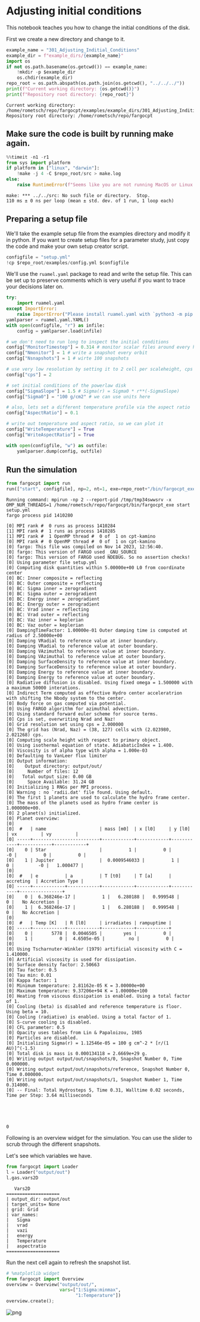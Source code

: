 # Adjusting initial conditions

This notebook teaches you how to change the initial conditions of the disk.

First we create a new directory and change to it.


```python
example_name = "301_Adjusting_Inditial_Conditions"
example_dir = f"example_dirs/{example_name}"
import os
if not os.path.basename(os.getcwd()) == example_name:
    !mkdir -p $example_dir
    os.chdir(example_dir)
repo_root = os.path.abspath(os.path.join(os.getcwd(), "../../../"))
print(f"Current working directory: {os.getcwd()}")
print(f"Repository root directory: {repo_root}")
```

    Current working directory: /home/rometsch/repo/fargocpt/examples/example_dirs/301_Adjusting_Inditial_Conditions
    Repository root directory: /home/rometsch/repo/fargocpt


## Make sure the code is built by running make again.


```python
%%timeit -n1 -r1
from sys import platform
if platform in ["linux", "darwin"]:
    !make -j 4 -C $repo_root/src > make.log
else:
    raise RuntimeError(f"Seems like you are not running MacOS or Linux but {platform}. This is unsupported. You are on your own, good luck!")
```

    make: *** ../../src: No such file or directory.  Stop.
    110 ms ± 0 ns per loop (mean ± std. dev. of 1 run, 1 loop each)


## Preparing a setup file

We'll take the example setup file from the examples directory and modify it in python.
If you want to create setup files for a parameter study, just copy the code and make your own setup creator script.


```python
configfile = "setup.yml"
!cp $repo_root/examples/config.yml $configfile
```

We'll use the `ruamel.yaml` package to read and write the setup file. This can be set up to preserve comments which is very useful if you want to trace your decisions later on.


```python
try:
    import ruamel.yaml
except ImportError:
    raise ImportError("Please install ruamel.yaml with `python3 -m pip install ruamel.yaml`")
yamlparser = ruamel.yaml.YAML()
with open(configfile, "r") as infile:
    config = yamlparser.load(infile)
```


```python
# we don't need to run long to inspect the initial conditions
config["MonitorTimestep"] = 0.314 # monitor scalar files around every half orbit
config["Nmonitor"] = 1 # write a snapshot every orbit
config["Nsnapshots"] = 1 # wirte 100 snapshots

# use very low resolution by setting it to 2 cell per scaleheight, cps
config["cps"] = 2

# set initial conditions of the powerlaw disk
config["SigmaSlope"] = 1.5 # Sigma(r) = Sigma0 * r**(-SigmaSlope)
config["Sigma0"] = "100 g/cm2" # we can use units here

# also, lets set a different temperature profile via the aspect ratio
config["AspectRatio"] = 0.1

# write out temperature and aspect ratio, so we can plot it
config["WriteTemperature"] = True
config["WriteAspectRatio"] = True

with open(configfile, "w") as outfile:
    yamlparser.dump(config, outfile)
```

## Run the simulation


```python
from fargocpt import run
run(["start", configfile], np=2, nt=1, exe=repo_root+"/bin/fargocpt_exe", detach=False)
```

    Running command: mpirun -np 2 --report-pid /tmp/tmp34swwsrv -x OMP_NUM_THREADS=1 /home/rometsch/repo/fargocpt/bin/fargocpt_exe start setup.yml
    fargo process pid 1410280
    
    [0] MPI rank #  0 runs as process 1410284
    [1] MPI rank #  1 runs as process 1410285
    [1] MPI rank #  1 OpenMP thread #  0 of  1 on cpt-kamino
    [0] MPI rank #  0 OpenMP thread #  0 of  1 on cpt-kamino
    [0] fargo: This file was compiled on Nov 14 2023, 12:56:40.
    [0] fargo: This version of FARGO used _GNU_SOURCE
    [0] fargo: This version of FARGO used NDEBUG. So no assertion checks!
    [0] Using parameter file setup.yml
    [0] Computing disk quantities within 5.00000e+00 L0 from coordinate center
    [0] BC: Inner composite = reflecting
    [0] BC: Outer composite = reflecting
    [0] BC: Sigma inner = zerogradient
    [0] BC: Sigma outer = zerogradient
    [0] BC: Energy inner = zerogradient
    [0] BC: Energy outer = zerogradient
    [0] BC: Vrad inner = reflecting
    [0] BC: Vrad outer = reflecting
    [0] BC: Vaz inner = keplerian
    [0] BC: Vaz outer = keplerian
    [0] DampingTimeFactor: 1.00000e-01 Outer damping time is computed at radius of 2.50000e+00
    [0] Damping VRadial to reference value at inner boundary.
    [0] Damping VRadial to reference value at outer boundary.
    [0] Damping VAzimuthal to reference value at inner boundary.
    [0] Damping VAzimuthal to reference value at outer boundary.
    [0] Damping SurfaceDensity to reference value at inner boundary.
    [0] Damping SurfaceDensity to reference value at outer boundary.
    [0] Damping Energy to reference value at inner boundary.
    [0] Damping Energy to reference value at outer boundary.
    [0] Radiative diffusion is disabled. Using fixed omega = 1.500000 with a maximum 50000 interations.
    [0] Indirect Term computed as effective Hydro center acceleratrion with shifting the Nbody system to the center.
    [0] Body force on gas computed via potential.
    [0] Using FARGO algorithm for azimuthal advection.
    [0] Using standard forward euler scheme for source terms.
    [0] Cps is set, overwriting Nrad and Naz!
    [0] Grid resolution set using cps = 2.000000
    [0] The grid has (Nrad, Naz) = (38, 127) cells with (2.023980, 2.021268) cps.
    [0] Computing scale height with respect to primary object.
    [0] Using isothermal equation of state. AdiabaticIndex = 1.400.
    [0] Viscosity is of alpha type with alpha = 1.000e-03
    [0] Defaulting to VanLeer flux limiter
    [0] Output information:
    [0]    Output directory: output/out/
    [0]     Number of files: 12
    [0]   Total output size: 0.00 GB
    [0]     Space Available: 31.24 GB
    [0] Initializing 1 RNGs per MPI process.
    [0] Warning : no `radii.dat' file found. Using default.
    [0] The first 1 planets are used to calculate the hydro frame center.
    [0] The mass of the planets used as hydro frame center is 1.000000e+00.
    [0] 2 planet(s) initialized.
    [0] Planet overview:
    [0] 
    [0]  #   | name                    | mass [m0]  | x [l0]     | y [l0]     | vx         | vy         |
    [0] -----+-------------------------+------------+------------+------------+------------+------------+
    [0]    0 | Star                    |          1 |          0 |         -0 |          0 |          0 |
    [0]    1 | Jupiter                 |  0.0009546033 |          1 |          0 |         -0 |   1.000477 |
    [0] 
    [0]  #   | e          | a          | T [t0]     | T [a]      | accreting  | Accretion Type |
    [0] -----+------------+------------+------------+------------+------------+----------------+
    [0]    0 |  6.368246e-17 |          1 |   6.280188 |   0.999548 |          0 |   No Accretion |
    [0]    1 |  6.368246e-17 |          1 |   6.280188 |   0.999548 |          0 |   No Accretion |
    [0] 
    [0]  #   | Temp [K]   | R [l0]     | irradiates | rampuptime |
    [0] -----+------------+------------+------------+------------+
    [0]    0 |       5778 |  0.0046505 |        yes |          0 |
    [0]    1 |          0 |  4.6505e-05 |         no |          0 |
    [0] 
    [0] Using Tscharnuter-Winkler (1979) artificial viscosity with C = 1.410000.
    [0] Artificial viscosity is used for dissipation.
    [0] Surface density factor: 2.50663
    [0] Tau factor: 0.5
    [0] Tau min: 0.01
    [0] Kappa factor: 1
    [0] Minimum temperature: 2.81162e-05 K = 3.00000e+00
    [0] Maximum temperature: 9.37206e+94 K = 1.00000e+100
    [0] Heating from viscous dissipation is enabled. Using a total factor of 1.
    [0] Cooling (beta) is disabled and reference temperature is floor. Using beta = 10.
    [0] Cooling (radiative) is enabled. Using a total factor of 1.
    [0] S-curve cooling is disabled. 
    [0] CFL parameter: 0.5
    [0] Opacity uses tables from Lin & Papaloizou, 1985
    [0] Particles are disabled.
    [0] Initializing Sigma(r) = 1.12546e-05 = 100 g cm^-2 * [r/(1 AU)]^(-1.5)
    [0] Total disk is mass is 0.000134118 = 2.6669e+29 g.
    [0] Writing output output/out/snapshots/0, Snapshot Number 0, Time 0.000000.
    [0] Writing output output/out/snapshots/reference, Snapshot Number 0, Time 0.000000.
    [0] Writing output output/out/snapshots/1, Snapshot Number 1, Time 0.314000.
    [0] -- Final: Total Hydrosteps 5, Time 0.31, Walltime 0.02 seconds, Time per Step: 3.64 milliseconds





    0



Following is an overview widget for the simulation. You can use the slider to scrub through the different snapshots.

Let's see which variables we have.


```python
from fargocpt import Loader
l = Loader("output/out")
l.gas.vars2D
```




       Vars2D
    ====================
    | output_dir: output/out
    | target_units= None
    | grid: Grid
    | var_names:
    |   Sigma
    |   vrad
    |   vazi
    |   energy
    |   Temperature
    |   aspectratio
    ====================



Run the next cell again to refresh the snapshot list.


```python
# %matplotlib widget
from fargocpt import Overview
overview = Overview("output/out/", 
                    vars=["1:Sigma:minmax",
                          "1:Temperature"])
overview.create();
```


    
![png](301_Adjusting_Inditial_Conditions_files/301_Adjusting_Inditial_Conditions_17_0.png)
    



```python

```
